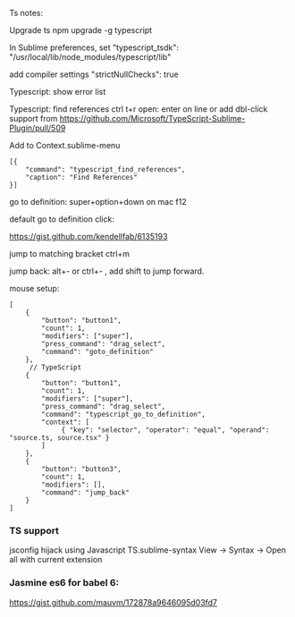 Ts notes:

Upgrade ts 
npm upgrade -g typescript

In Sublime preferences, set 
"typescript_tsdk": "/usr/local/lib/node_modules/typescript/lib"

add compiler settings
"strictNullChecks": true

Typescript: show error list

Typescript: find references
ctrl t+r
open: enter on line or add dbl-click support from https://github.com/Microsoft/TypeScript-Sublime-Plugin/pull/509

Add to Context.sublime-menu
```
[{
    "command": "typescript_find_references",
    "caption": "Find References"
}]
```

go to definition:
super+option+down on mac
f12

default go to definition click:

https://gist.github.com/kendellfab/6135193

jump to matching bracket
ctrl+m

jump back:
alt+- or ctrl+- , add shift to jump forward.

mouse setup:
```
[
    {
        "button": "button1",
        "count": 1,
        "modifiers": ["super"],
        "press_command": "drag_select",
        "command": "goto_definition"
    },
     // TypeScript
    {
        "button": "button1",
        "count": 1,
        "modifiers": ["super"],
        "press_command": "drag_select",
        "command": "typescript_go_to_definition",
        "context": [
             { "key": "selector", "operator": "equal", "operand": "source.ts, source.tsx" }
        ]
    },
    {
        "button": "button3",
        "count": 1,
        "modifiers": [],
        "command": "jump_back"
    }
]
```

### TS support

jsconfig
hijack using Javascript TS.sublime-syntax
View -> Syntax -> Open all with current extension


### Jasmine es6 for babel 6: 

https://gist.github.com/mauvm/172878a9646095d03fd7
